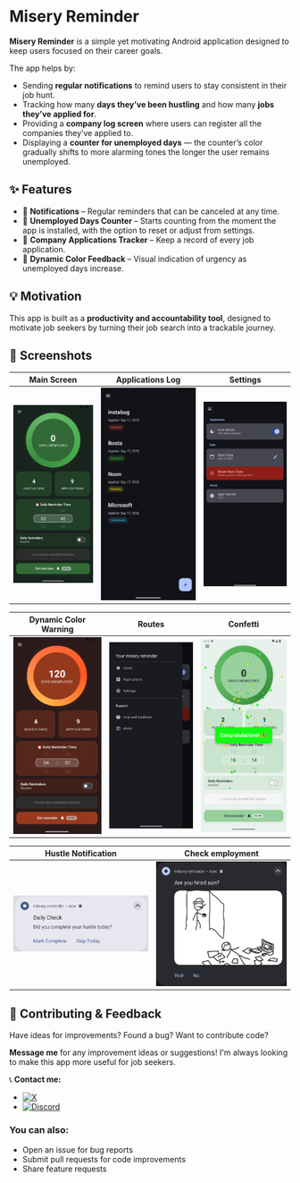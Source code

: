 # Misery Reminder  

**Misery Reminder** is a simple yet motivating Android application designed to keep users focused on their career goals.  

The app helps by:  
- Sending **regular notifications** to remind users to stay consistent in their job hunt.  
- Tracking how many **days they’ve been hustling** and how many **jobs they’ve applied for**.  
- Providing a **company log screen** where users can register all the companies they’ve applied to.  
- Displaying a **counter for unemployed days** — the counter’s color gradually shifts to more alarming tones the longer the user remains unemployed.  

## ✨ Features
- 🔔 **Notifications** – Regular reminders that can be canceled at any time.  
- 📅 **Unemployed Days Counter** – Starts counting from the moment the app is installed, with the option to reset or adjust from settings.  
- 🏢 **Company Applications Tracker** – Keep a record of every job application.  
- 🎨 **Dynamic Color Feedback** – Visual indication of urgency as unemployed days increase.  

## 💡 Motivation
This app is built as a **productivity and accountability tool**, designed to motivate job seekers by turning their job search into a trackable journey.  
## 📱 Screenshots

| Main Screen | Applications Log | Settings |
|-------------|------------------|----------|
| ![Dark Mode](app/sampledata/0_darkmode.png) | ![Applications](app/sampledata/applications.png) | ![Settings](app/sampledata/settings.png) |

| Dynamic Color Warning                                            | Routes                               | Confetti                               |
|------------------------------------------------------------------|--------------------------------------|----------------------------------------|
| ![Dynamic Color Risk](app/sampledata/dynamic_color_for_risk.png) | ![Routes](app/sampledata/routes.png) | ![celebration](app/sampledata/img.png) |

| Hustle Notification                              | Check employment                              |
|--------------------------------------------------|-----------------------------------------------|
| ![Hustle Notification](app/sampledata/img_1.png) | ![Check Employment](app/sampledata/img_2.png) |

## 🤝 Contributing & Feedback

Have ideas for improvements? Found a bug? Want to contribute code? 

**Message me** for any improvement ideas or suggestions! I'm always looking to make this app more useful for job seekers.

📞 **Contact me:**
- [![X](https://img.shields.io/badge/X-black.svg?logo=X&logoColor=white)](https://x.com/BERLINx03)
- [![Discord](https://img.shields.io/badge/Discord-%237289DA.svg?logo=discord&logoColor=white)](https://discord.gg/XZD9xjmbCU)


### You can also:
- Open an issue for bug reports
- Submit pull requests for code improvements
- Share feature requests
